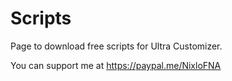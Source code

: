 # Scripts
Page to download free scripts for Ultra Customizer.

You can support me at https://paypal.me/NixloFNA
